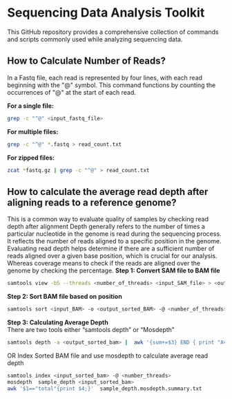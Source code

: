 # Sequencing Data Analysis Toolkit

This GitHub repository provides a comprehensive collection of commands and scripts commonly used while analyzing sequencing data.

## How to Calculate Number of Reads?

In a Fastq file, each read is represented by four lines, with each read beginning with the "@" symbol. This command functions by counting the occurrences of "@" at the start of each read.

**For a single file:**
```bash
grep -c "^@" <input_fastq_file>
```
**For multiple files:**
```bash
grep -c "^@" *.fastq > read_count.txt
```
**For zipped files:**
```bash
zcat *fastq.gz | grep -c "^@" > read_count.txt
```
## How to calculate the average read depth after aligning reads to a reference genome?
This is a common way to evaluate quality of samples by checking read depth after alignment
Depth generally refers to the number of times a particular nucleotide in the genome is read during the sequencing process. It reflects the number of reads aligned to a specific position in the genome. Evaluating read depth helps determine if there are a sufficient number of reads aligned over a given base position, which is crucial for our analysis. Whereas coverage means to check if the reads are aligned over the genome by checking the percentage.
**Step 1: Convert SAM file to BAM file**
```bash
samtools view -bS --threads <number_of_threads> <input_SAM_file> > <output_bam_file>
```
**Step 2: Sort BAM file based on position** 
```bash
samtools sort <input_BAM> -o <output_sorted_BAM> -@ <number_of_threads>
```
**Step 3: Calculating Average Depth**  
There are two tools either “samtools depth” or “Mosdepth”
```bash
samtools depth -a <output_sorted_bam> |  awk '{sum+=$3} END { print "Average = ",sum/NR}'
```
OR 
Index Sorted BAM file and use mosdepth to calculate average read depth
```bash
samtools index <input_sorted_bam> -@ <number_threads>
mosdepth  sample_depth <input_sorted_bam>
awk '$1=="total"{print $4;}'  sample_depth.mosdepth.summary.txt
```
